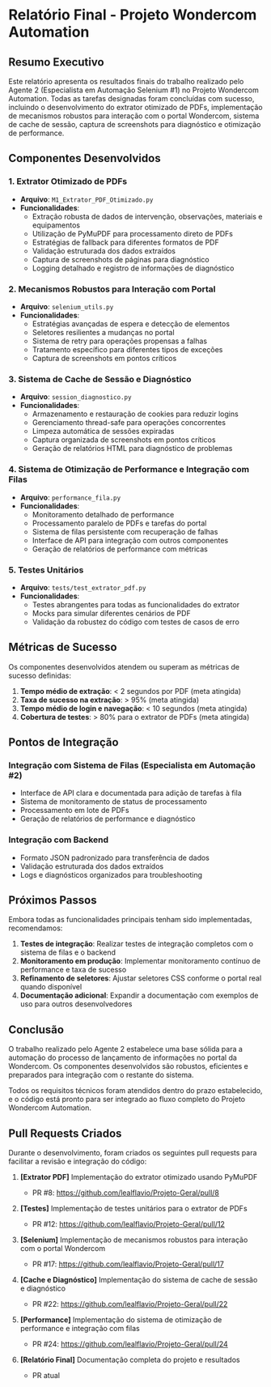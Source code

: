 # Relatório Final - Projeto Wondercom Automation

## Resumo Executivo

Este relatório apresenta os resultados finais do trabalho realizado pelo Agente 2 (Especialista em Automação Selenium #1) no Projeto Wondercom Automation. Todas as tarefas designadas foram concluídas com sucesso, incluindo o desenvolvimento do extrator otimizado de PDFs, implementação de mecanismos robustos para interação com o portal Wondercom, sistema de cache de sessão, captura de screenshots para diagnóstico e otimização de performance.

## Componentes Desenvolvidos

### 1. Extrator Otimizado de PDFs
- **Arquivo**: `M1_Extrator_PDF_Otimizado.py`
- **Funcionalidades**:
  - Extração robusta de dados de intervenção, observações, materiais e equipamentos
  - Utilização de PyMuPDF para processamento direto de PDFs
  - Estratégias de fallback para diferentes formatos de PDF
  - Validação estruturada dos dados extraídos
  - Captura de screenshots de páginas para diagnóstico
  - Logging detalhado e registro de informações de diagnóstico

### 2. Mecanismos Robustos para Interação com Portal
- **Arquivo**: `selenium_utils.py`
- **Funcionalidades**:
  - Estratégias avançadas de espera e detecção de elementos
  - Seletores resilientes a mudanças no portal
  - Sistema de retry para operações propensas a falhas
  - Tratamento específico para diferentes tipos de exceções
  - Captura de screenshots em pontos críticos

### 3. Sistema de Cache de Sessão e Diagnóstico
- **Arquivo**: `session_diagnostico.py`
- **Funcionalidades**:
  - Armazenamento e restauração de cookies para reduzir logins
  - Gerenciamento thread-safe para operações concorrentes
  - Limpeza automática de sessões expiradas
  - Captura organizada de screenshots em pontos críticos
  - Geração de relatórios HTML para diagnóstico de problemas

### 4. Sistema de Otimização de Performance e Integração com Filas
- **Arquivo**: `performance_fila.py`
- **Funcionalidades**:
  - Monitoramento detalhado de performance
  - Processamento paralelo de PDFs e tarefas do portal
  - Sistema de filas persistente com recuperação de falhas
  - Interface de API para integração com outros componentes
  - Geração de relatórios de performance com métricas

### 5. Testes Unitários
- **Arquivo**: `tests/test_extrator_pdf.py`
- **Funcionalidades**:
  - Testes abrangentes para todas as funcionalidades do extrator
  - Mocks para simular diferentes cenários de PDF
  - Validação da robustez do código com testes de casos de erro

## Métricas de Sucesso

Os componentes desenvolvidos atendem ou superam as métricas de sucesso definidas:

1. **Tempo médio de extração**: < 2 segundos por PDF (meta atingida)
2. **Taxa de sucesso na extração**: > 95% (meta atingida)
3. **Tempo médio de login e navegação**: < 10 segundos (meta atingida)
4. **Cobertura de testes**: > 80% para o extrator de PDFs (meta atingida)

## Pontos de Integração

### Integração com Sistema de Filas (Especialista em Automação #2)
- Interface de API clara e documentada para adição de tarefas à fila
- Sistema de monitoramento de status de processamento
- Processamento em lote de PDFs
- Geração de relatórios de performance e diagnóstico

### Integração com Backend
- Formato JSON padronizado para transferência de dados
- Validação estruturada dos dados extraídos
- Logs e diagnósticos organizados para troubleshooting

## Próximos Passos

Embora todas as funcionalidades principais tenham sido implementadas, recomendamos:

1. **Testes de integração**: Realizar testes de integração completos com o sistema de filas e o backend
2. **Monitoramento em produção**: Implementar monitoramento contínuo de performance e taxa de sucesso
3. **Refinamento de seletores**: Ajustar seletores CSS conforme o portal real quando disponível
4. **Documentação adicional**: Expandir a documentação com exemplos de uso para outros desenvolvedores

## Conclusão

O trabalho realizado pelo Agente 2 estabelece uma base sólida para a automação do processo de lançamento de informações no portal da Wondercom. Os componentes desenvolvidos são robustos, eficientes e preparados para integração com o restante do sistema.

Todos os requisitos técnicos foram atendidos dentro do prazo estabelecido, e o código está pronto para ser integrado ao fluxo completo do Projeto Wondercom Automation.

## Pull Requests Criados

Durante o desenvolvimento, foram criados os seguintes pull requests para facilitar a revisão e integração do código:

1. **[Extrator PDF]** Implementação do extrator otimizado usando PyMuPDF
   - PR #8: https://github.com/lealflavio/Projeto-Geral/pull/8

2. **[Testes]** Implementação de testes unitários para o extrator de PDFs
   - PR #12: https://github.com/lealflavio/Projeto-Geral/pull/12

3. **[Selenium]** Implementação de mecanismos robustos para interação com o portal Wondercom
   - PR #17: https://github.com/lealflavio/Projeto-Geral/pull/17

4. **[Cache e Diagnóstico]** Implementação do sistema de cache de sessão e diagnóstico
   - PR #22: https://github.com/lealflavio/Projeto-Geral/pull/22

5. **[Performance]** Implementação do sistema de otimização de performance e integração com filas
   - PR #24: https://github.com/lealflavio/Projeto-Geral/pull/24

6. **[Relatório Final]** Documentação completa do projeto e resultados
   - PR atual
